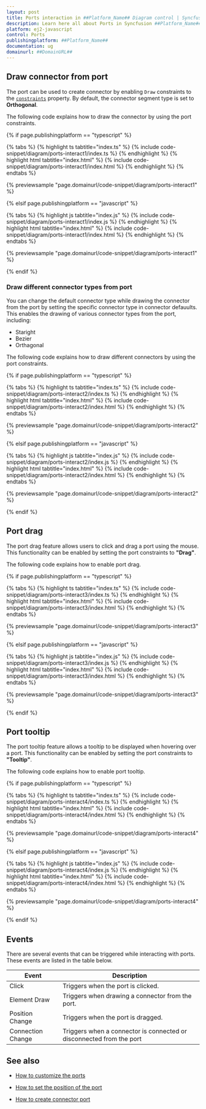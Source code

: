 ```yaml
---
layout: post
title: Ports interaction in ##Platform_Name## Diagram control | Syncfusion
description: Learn here all about Ports in Syncfusion ##Platform_Name## Diagram control of Syncfusion Essential JS 2 and more.
platform: ej2-javascript
control: Ports 
publishingplatform: ##Platform_Name##
documentation: ug
domainurl: ##DomainURL##
---
```


## Draw connector from port

The port can be used to create connector by enabling `Draw` constraints to the [`constraints`](../api/diagram/portconstraints/) property. By default, the connector segment type is set to **Orthogonal**.

The following code explains how to draw the connector by using the port constraints.

{% if page.publishingplatform == "typescript" %}

{% tabs %}
{% highlight ts tabtitle="index.ts" %}
{% include code-snippet/diagram/ports-interact1/index.ts %}
{% endhighlight %}
{% highlight html tabtitle="index.html" %}
{% include code-snippet/diagram/ports-interact1/index.html %}
{% endhighlight %}
{% endtabs %}
          
{% previewsample "page.domainurl/code-snippet/diagram/ports-interact1" %}

{% elsif page.publishingplatform == "javascript" %}

{% tabs %}
{% highlight js tabtitle="index.js" %}
{% include code-snippet/diagram/ports-interact1/index.js %}
{% endhighlight %}
{% highlight html tabtitle="index.html" %}
{% include code-snippet/diagram/ports-interact1/index.html %}
{% endhighlight %}
{% endtabs %}
          
{% previewsample "page.domainurl/code-snippet/diagram/ports-interact1" %}

{% endif %}

### Draw different connector types from port

You can change the default connector type while drawing the connector from the port by setting the specific connector type in connector defauults. This enables the drawing of various connector types from the port, including:

* Staright
* Bezier
* Orthagonal

The following code explains how to draw different connectors by using the port constraints.

{% if page.publishingplatform == "typescript" %}

{% tabs %}
{% highlight ts tabtitle="index.ts" %}
{% include code-snippet/diagram/ports-interact2/index.ts %}
{% endhighlight %}
{% highlight html tabtitle="index.html" %}
{% include code-snippet/diagram/ports-interact2/index.html %}
{% endhighlight %}
{% endtabs %}
          
{% previewsample "page.domainurl/code-snippet/diagram/ports-interact2" %}

{% elsif page.publishingplatform == "javascript" %}

{% tabs %}
{% highlight js tabtitle="index.js" %}
{% include code-snippet/diagram/ports-interact2/index.js %}
{% endhighlight %}
{% highlight html tabtitle="index.html" %}
{% include code-snippet/diagram/ports-interact2/index.html %}
{% endhighlight %}
{% endtabs %}
          
{% previewsample "page.domainurl/code-snippet/diagram/ports-interact2" %}

{% endif %}

## Port drag

The port drag feature allows users to click and drag a port using the mouse. This functionality can be enabled by setting the port constraints to **"Drag"**. 

The following code explains how to enable port drag.

{% if page.publishingplatform == "typescript" %}

{% tabs %}
{% highlight ts tabtitle="index.ts" %}
{% include code-snippet/diagram/ports-interact3/index.ts %}
{% endhighlight %}
{% highlight html tabtitle="index.html" %}
{% include code-snippet/diagram/ports-interact3/index.html %}
{% endhighlight %}
{% endtabs %}
          
{% previewsample "page.domainurl/code-snippet/diagram/ports-interact3" %}

{% elsif page.publishingplatform == "javascript" %}

{% tabs %}
{% highlight js tabtitle="index.js" %}
{% include code-snippet/diagram/ports-interact3/index.js %}
{% endhighlight %}
{% highlight html tabtitle="index.html" %}
{% include code-snippet/diagram/ports-interact3/index.html %}
{% endhighlight %}
{% endtabs %}
          
{% previewsample "page.domainurl/code-snippet/diagram/ports-interact3" %}

{% endif %}

## Port tooltip

The port tooltip feature allows a tooltip to be displayed when hovering over a port. This functionality can be enabled by setting the port constraints to **"Tooltip"**.

The following code explains how to enable port tooltip.

{% if page.publishingplatform == "typescript" %}

{% tabs %}
{% highlight ts tabtitle="index.ts" %}
{% include code-snippet/diagram/ports-interact4/index.ts %}
{% endhighlight %}
{% highlight html tabtitle="index.html" %}
{% include code-snippet/diagram/ports-interact4/index.html %}
{% endhighlight %}
{% endtabs %}
          
{% previewsample "page.domainurl/code-snippet/diagram/ports-interact4" %}

{% elsif page.publishingplatform == "javascript" %}

{% tabs %}
{% highlight js tabtitle="index.js" %}
{% include code-snippet/diagram/ports-interact4/index.js %}
{% endhighlight %}
{% highlight html tabtitle="index.html" %}
{% include code-snippet/diagram/ports-interact4/index.html %}
{% endhighlight %}
{% endtabs %}
          
{% previewsample "page.domainurl/code-snippet/diagram/ports-interact4" %}

{% endif %}

## Events

There are several events that can be triggered while interacting with ports. These events are listed in the table below.

| Event            | Description                                      |
|----|----|
| Click            | Triggers when the port is clicked.              |
| Element Draw     | Triggers when drawing a connector from the port. |
| Position Change  | Triggers when the port is dragged.              |
| Connection Change| Triggers when a connector is connected or disconnected from the port|.                     |



## See also

* [How to customize the ports](./ports-appearance)

* [How to set the position of the port](./ports-positioning)

* [How to create connector port](./ports-connector-port)
